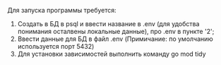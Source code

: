 Для запуска программы требуется: 

1) Создать в БД в psql и ввести название в .env (для удобства понимания осталвены локальные данные), про .env в пункте '2';
2) Ввести данные для БД в файл .env (Примичание: по умолчанию используется порт 5432)
3) Для установки зависимостей выполнить команду go mod tidy